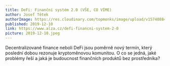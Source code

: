 ```yaml
---
title: DeFi: Finanční systém 2.0 (VŠE, CO VÍME)
author: Josef Tětek
authorImage: https://res.cloudinary.com/topmonks/image/upload/v1574088474/avatar/josef-tetek.jpg
published: 2019-12-10
link: https://www.alza.cz/defi-financni-system-2-0
picture: 2019-12-10.jpeg
---
```


Decentralizované finance neboli DeFi jsou poměrně nový termín, který poslední dobou rezonuje kryptoměnovou komunitou. O co se jedná, jaké problémy řeší a jaká je budoucnost finančních produktů bez prostředníka?
